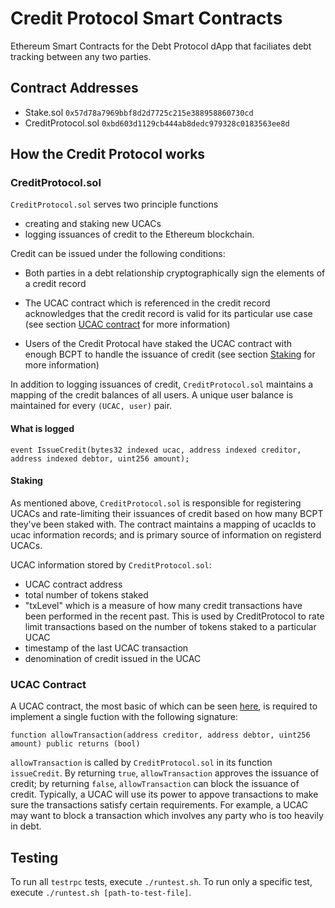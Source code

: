 # Credit Protocol Smart Contracts

Ethereum Smart Contracts for the Debt Protocol dApp that faciliates debt
tracking between any two parties.

## Contract Addresses
* Stake.sol ```0x57d78a7969bbf8d2d7725c215e388958860730cd```
* CreditProtocol.sol ```0xbd603d1129cb444ab8dedc979328c0183563ee8d```

## How the Credit Protocol works

### CreditProtocol.sol

`CreditProtocol.sol` serves two principle functions

- creating and staking new UCACs
- logging issuances of credit to the Ethereum blockchain.

Credit can be issued under the following conditions:

- Both parties in a debt relationship cryptographically sign the elements of
a credit record

- The UCAC contract which is referenced in the credit record acknowledges that
the credit record is valid for its particular use case (see section
[UCAC contract](#ucac-contract) for more information)

- Users of the Credit Protocal have staked the UCAC contract with enough BCPT
to handle the issuance of credit (see section [Staking](#staking) for more information)

In addition to logging issuances of credit, `CreditProtocol.sol` maintains
a mapping of the credit balances of all users. A unique user balance is
maintained for every `(UCAC, user)` pair.

#### What is logged

```
event IssueCredit(bytes32 indexed ucac, address indexed creditor, address indexed debtor, uint256 amount);
```

#### Staking

As mentioned above, `CreditProtocol.sol` is responsible for registering UCACs
and rate-limiting their issuances of credit based on how many BCPT they've been
staked with. The contract maintains a mapping of ucacIds to ucac information
records; and is primary source of information on registerd UCACs.

UCAC information stored by `CreditProtocol.sol`:

- UCAC contract address
- total number of tokens staked
- "txLevel" which is a measure of how many credit transactions have been
performed in the recent past. This is used by CreditProtocol to rate limit
transactions based on the number of tokens staked to a particular UCAC
- timestamp of the last UCAC transaction
- denomination of credit issued in the UCAC

### UCAC Contract

A UCAC contract, the most basic of which can be seen
[here](contracts/BasicUCAC.sol), is required to implement a single fuction with
the following signature:

```
function allowTransaction(address creditor, address debtor, uint256 amount) public returns (bool)
```

`allowTransaction` is called by `CreditProtocol.sol` in its function `issueCredit`.
By returning `true`, `allowTransaction` approves the issuance of credit; by
returning `false`, `allowTransaction` can block the issuance of credit.
Typically, a UCAC will use its power to appove transactions to make sure the
transactions satisfy certain requirements. For example, a UCAC may want to
block a transaction which involves any party who is too heavily in debt.

## Testing

To run all `testrpc` tests, execute `./runtest.sh`. To run only a specific
test, execute `./runtest.sh [path-to-test-file]`.

